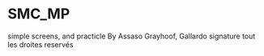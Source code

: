 # SMC_MP
simple screens, and practicle
By Assaso Grayhoof, Gallardo signature tout les droites reservés
